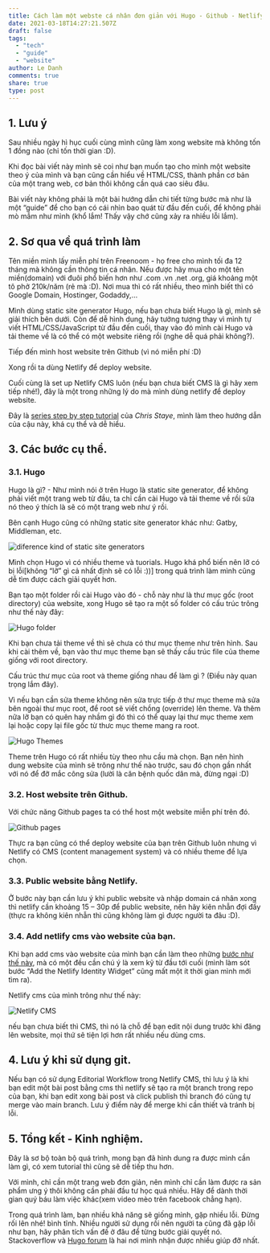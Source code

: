 ```yaml
---
title: Cách làm một webste cá nhân đơn giản với Hugo - Github - Netlify
date: 2021-03-18T14:27:21.507Z
draft: false
tags:
  - "tech"
  - "guide"
  - "website"
author: Le Danh
comments: true
share: true
type: post
---
```

## **1. Lưu ý**

Sau nhiều ngày hì hục cuối cùng mình cũng làm xong website mà không tốn 1 đồng nào (chỉ tốn thời gian :D).

Khi đọc bài viết này mình sẽ coi như bạn muốn tạo cho mình một website theo ý của mình và bạn cũng cần hiểu về HTML/CSS, thành phần cơ bản của một trang web, cơ bản thôi không cần quá cao siêu đâu.

Bài viết này không phải là một bài hướng dẫn chi tiết từng bước mà như là một “guide” để cho bạn có cái nhìn bao quát từ đầu đến cuối, để không phải mò mẫm như mình (khổ lắm! Thấy vậy chớ cũng xảy ra nhiều lỗi lắm).

## **2. Sơ qua về quá trình làm**

Tên miền mình lấy miễn phí trên Freenoom - họ free cho mình tối đa 12 tháng mà không cần thông tin cá nhân. Nếu được hãy mua cho một tên miền(domain) với đuôi phổ biến hơn như .com .vn .net .org, giá khoảng một tô phở 210k/năm (rẻ mà :D). Nơi mua thì có rất nhiều, theo mình biết thì có Google Domain, Hostinger, Godaddy,...

Mình dùng static site generator Hugo, nếu bạn chưa biết Hugo là gì, mình sẽ giải thích bên dưới. Còn để dễ hình dung, hãy tưởng tượng thay vì mình tự viết HTML/CSS/JavaScript từ đầu đến cuối, thay vào đó mình cài Hugo và tải theme về là có thể có một website riêng rồi (nghe dễ quá phải không?).

Tiếp đến mình host website trên Github (vì nó miễn phí :D)

Xong rồi ta dùng Netlify để deploy website.

Cuối cùng là set up Netlify CMS luôn (nếu bạn chưa biết CMS là gì hãy xem tiếp nhé!), đây là một trong những lý do mà mình dùng netlify để deploy website.

Đây là [series step by step tutorial](https://www.youtube.com/watch?v=5aajv-2YZYM&list=PL-Kz5P-mYdMgAJDmRJquyMHfdaIOD-3oj) của *Chris Staye*, mình làm theo hướng dẫn của cậu này, khá cụ thể và dễ hiểu.

## **3. Các bước cụ thể.**

### **3.1. Hugo**

Hugo là gì? - Như mình nói ở trên Hugo là static site generator, để không phải viết một trang web từ đầu, ta chỉ cần cài Hugo và tải theme về rồi sửa nó theo ý thích là sẽ có một trang web như ý rồi.

Bên cạnh Hugo cũng có những static site generator khác như: Gatby, Middleman, etc.

![diference kind of static site generators](/uploads/sitegenerators.png)

Mình chọn Hugo vì có nhiều theme và tuorials. Hugo khá phổ biến nên lỡ có bị lỗi\[không “lỡ” gì cả nhất định sẽ có lỗi :))] trong quá trình làm mình cũng dễ tìm được cách giải quyết hơn.

Bạn tạo một folder rồi cài Hugo vào đó - chỗ này như là thư mục gốc (root directory) của website, xong Hugo sẽ tạo ra một số folder có cấu trúc trông như thế này đây:

![Hugo folder](/uploads/rootdirectory.png)

Khi bạn chưa tải theme về thì sẽ chưa có thư mục theme như trên hình. Sau khi cài thêm về, bạn vào thư mục theme bạn sẽ thấy cấu trúc file của theme giống với root directory.

Cấu trúc thư mục của root và theme giống nhau để làm gì ? (Điều này quan trọng lắm đây).

Vì nếu bạn cần sửa theme không nên sửa trực tiếp ở thư mục theme mà sửa bên ngoài thư mục root, để root sẽ viết chồng (override) lên theme. Và thêm nữa lỡ bạn có quên hay nhầm gì đó thì có thể quay lại thư mục theme xem lại hoặc copy lại file gốc từ thưc mục theme mang ra root.

![Hugo Themes](/uploads/hugothemes.png)

Theme trên Hugo có rất nhiều tùy theo nhu cầu mà chọn. Bạn nên hình dung website của mình sẽ trông như thế nào trước, sau đó chọn gần nhất với nó để đỡ mắc công sửa (lười là căn bệnh quốc dân mà, đừng ngại :D)

### **3.2. Host website trên Github.**

Với chức năng Github pages ta có thể host một website miễn phí trên đó.

![Github pages](/uploads/githubpages.png)

Thực ra bạn cũng có thể deploy website của bạn trên Github luôn nhưng vì Netlify có CMS (content management system) và có nhiều theme để lựa chọn.

### **3.3. Public website bằng Netlify.**

Ở bước này bạn cần lưu ý khi public website và nhập domain cá nhân xong thì netlify cần khoảng 15 – 30p để public website, nên hãy kiên nhẫn đợi đấy (thực ra không kiên nhẫn thì cũng không làm gì được người ta đâu :D).

### **3.4. Add netlify cms vào website của bạn.**

[](<>)Khi bạn add cms vào website của mình bạn cần làm theo những [bước như thế này](<https://www.netlifycms.org/docs/add-to-your-site/>), mà có một đều cần chú ý là xem kỹ từ đầu tới cuối (mình làm sót bước “Add the Netlify Identity Widget” cũng mất một ít thời gian mình mới tìm ra).

Netlify cms của mình trông như thế này:

![Netlify CMS](/uploads/netlifycms.png)

nếu bạn chưa biết thì CMS, thì nó là chỗ để bạn edit nội dung trước khi đăng lên website, mọi thứ sẽ tiện lợi hơn rất nhiều nếu dùng cms.
## **4. Lưu ý khi sử dụng git.**
Nếu bạn có sử dụng Editorial Workflow trong Netlify CMS, thì lưu ý là khi bạn edit một bài post bằng cms thì netlify sẽ tạo ra một branch trong repo của bạn, khi bạn edit xong bài post và click publish thì branch đó cũng tự merge vào main branch. Lưu ý điểm này để merge khi cần thiết và tránh bị lỗi.
## **5. Tổng kết - Kinh nghiệm.**

Đây là sơ bộ toàn bộ quá trình, mong bạn đã hình dung ra được mình cần làm gì, có xem tutorial thì cũng sẽ dễ tiếp thu hơn.

Với mình, chỉ cần một trang web đơn giản, nên mình chỉ cần làm được ra sản phẩm ưng ý thôi không cần phải đầu tư học quá nhiều. Hãy để dành thời gian quý báu làm việc khác(xem video mèo trên facebook chẳng hạn).

Trong quá trình làm, bạn nhiều khả năng sẽ giống mình, gặp nhiều lỗi. Đừng rối lên nhé! bình tĩnh. Nhiều người sử dụng rồi nên người ta cũng đã gặp lỗi như bạn, hãy phân tích vấn đề ở đâu để từng bước giải quyết nó. Stackoverflow và [Hugo forum](https://discourse.gohugo.io/t/hugo-as-static-forum-generator/10733) là hai nơi mình nhận được nhiều giúp đỡ nhất.